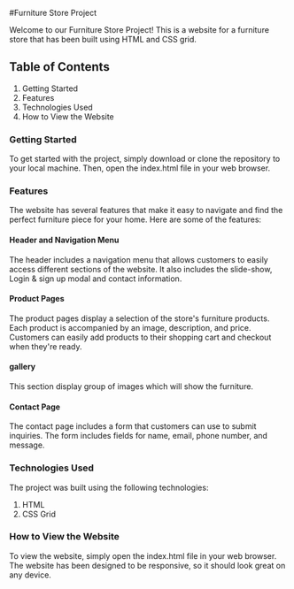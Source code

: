 #Furniture Store Project

Welcome to our Furniture Store Project! This is a website for a furniture store that has been built using HTML and CSS grid.

## Table of Contents
1. Getting Started
2. Features
3. Technologies Used
4. How to View the Website

### Getting Started
To get started with the project, simply download or clone the repository to your local machine. Then, open the index.html file in your web browser.

### Features
The website has several features that make it easy to navigate and find the perfect furniture piece for your home. Here are some of the features:

#### Header and Navigation Menu
The header includes a navigation menu that allows customers to easily access different sections of the website. 
It also includes the slide-show, Login & sign up modal and contact information.

#### Product Pages
The product pages display a selection of the store's furniture products. Each product is accompanied by an image, description, and price. Customers can easily add products to their shopping cart and checkout when they're ready.

#### gallery
This section display group of images which will show the furniture.

#### Contact Page
The contact page includes a form that customers can use to submit inquiries. The form includes fields for name, email, phone number, and message.

### Technologies Used
The project was built using the following technologies:

1. HTML
2. CSS Grid

### How to View the Website
To view the website, simply open the index.html file in your web browser. The website has been designed to be responsive, so it should look great on any device.
